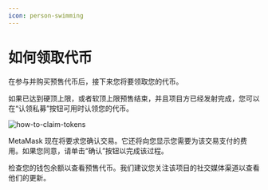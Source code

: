 ```yaml
---
icon: person-swimming
---
```




# 如何领取代币

在参与并购买预售代币后，接下来您将要领取您的代币。

如果已达到硬顶上限，或者软顶上限预售结束，并且项目方已经发射完成，您可以在“认领私募”按钮可用时认领您的代币。

![how-to-claim-tokens](../.gitbook/assets/launchpad/Snipaste_2022-05-08_21-43-01.png)



MetaMask 现在将要求您确认交易。它还将向您显示您需要为该交易支付的费用。如果您同意，请单击“确认”按钮以完成该过程。

检查您的钱包余额以查看预售代币。我们建议您关注该项目的社交媒体渠道以查看他们的更新。